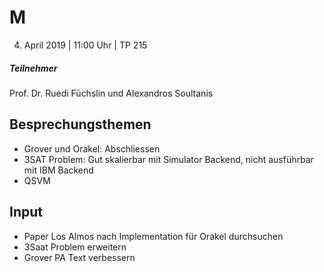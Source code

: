 # M

4. April 2019 | 11:00 Uhr | TP 215

##### Teilnehmer

Prof. Dr. Ruedi Füchslin und Alexandros Soultanis

## Besprechungsthemen

- Grover und Orakel: Abschliessen
- 3SAT Problem: Gut skalierbar mit Simulator Backend, nicht ausführbar mit IBM Backend
- QSVM

## Input

- Paper Los Almos nach Implementation für Orakel durchsuchen
- 3Saat Problem erweitern
- Grover PA Text verbessern
